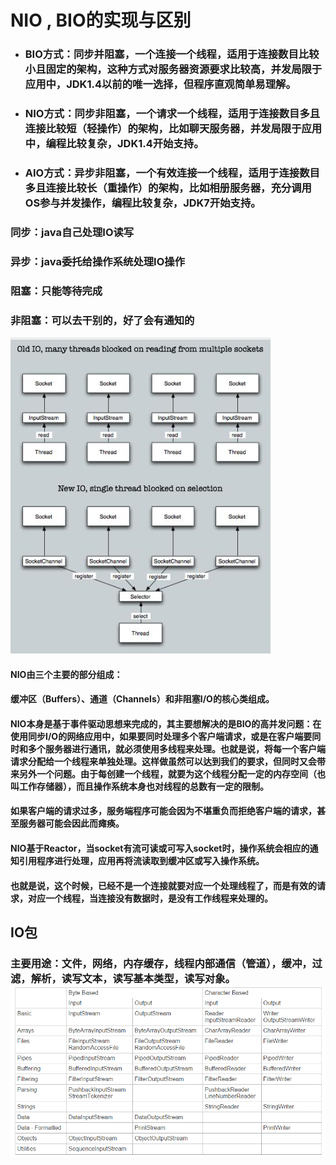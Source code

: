 # NIO , BIO的实现与区别

* ### BIO方式：同步并阻塞，一个连接一个线程，适用于连接数目比较小且固定的架构，这种方式对服务器资源要求比较高，并发局限于应用中，JDK1.4以前的唯一选择，但程序直观简单易理解。
* ### NIO方式：同步非阻塞，一个请求一个线程，适用于连接数目多且连接比较短（轻操作）的架构，比如聊天服务器，并发局限于应用中，编程比较复杂，JDK1.4开始支持。
* ### AIO方式：异步非阻塞，一个有效连接一个线程，适用于连接数目多且连接比较长（重操作）的架构，比如相册服务器，充分调用OS参与并发操作，编程比较复杂，JDK7开始支持。

### 同步：java自己处理IO读写

### 异步：java委托给操作系统处理IO操作

### 阻塞：只能等待完成

### 非阻塞：可以去干别的，好了会有通知的

![](/assets/37237-20151222220329015-207666376.png)

#### NIO由三个主要的部分组成：

#### 缓冲区（Buffers）、通道（Channels）和非阻塞I/O的核心类组成。

#### NIO本身是基于事件驱动思想来完成的，其主要想解决的是BIO的高并发问题：在使用同步I/O的网络应用中，如果要同时处理多个客户端请求，或是在客户端要同时和多个服务器进行通讯，就必须使用多线程来处理。也就是说，将每一个客户端请求分配给一个线程来单独处理。这样做虽然可以达到我们的要求，但同时又会带来另外一个问题。由于每创建一个线程，就要为这个线程分配一定的内存空间（也叫工作存储器），而且操作系统本身也对线程的总数有一定的限制。

#### 如果客户端的请求过多，服务端程序可能会因为不堪重负而拒绝客户端的请求，甚至服务器可能会因此而瘫痪。

#### NIO基于Reactor，当socket有流可读或可写入socket时，操作系统会相应的通知引用程序进行处理，应用再将流读取到缓冲区或写入操作系统。

#### 也就是说，这个时候，已经不是一个连接就要对应一个处理线程了，而是有效的请求，对应一个线程，当连接没有数据时，是没有工作线程来处理的。

## IO包

### 主要用途：文件，网络，内存缓存，线程内部通信（管道），缓冲，过滤，解析，读写文本，读写基本类型，读写对象。![](/assets/QQ截图20141020174145.png)

### 

### 



### 

### 




